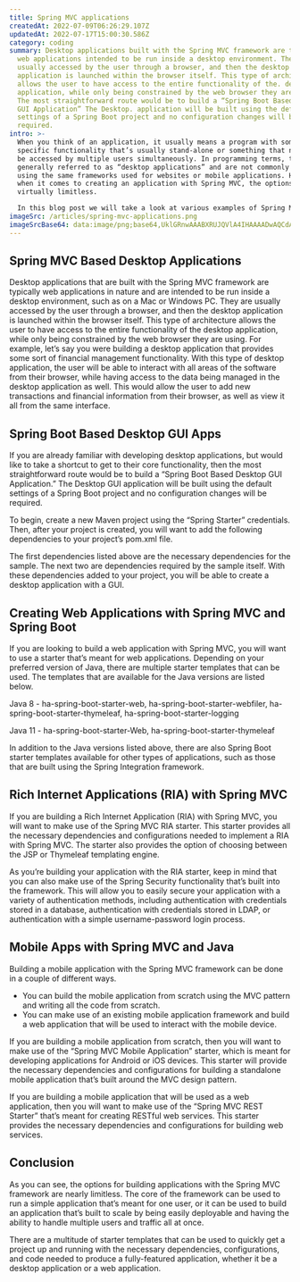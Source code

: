 ```yaml
---
title: Spring MVC applications
createdAt: 2022-07-09T06:26:29.107Z
updatedAt: 2022-07-17T15:00:30.586Z
category: coding
summary: Desktop applications built with the Spring MVC framework are typically
  web applications intended to be run inside a desktop environment. They are
  usually accessed by the user through a browser, and then the desktop
  application is launched within the browser itself. This type of architecture
  allows the user to have access to the entire functionality of the. desktop
  application, while only being constrained by the web browser they are using.
  The most straightforward route would be to build a “Spring Boot Based Desktop.
  GUI Application” The Desktop. application will be built using the default
  settings of a Spring Boot project and no configuration changes will be
  required.
intro: >-
  When you think of an application, it usually means a program with some
  specific functionality that’s usually stand-alone or something that needs to
  be accessed by multiple users simultaneously. In programming terms, these are
  generally referred to as “desktop applications” and are not commonly built
  using the same frameworks used for websites or mobile applications. However,
  when it comes to creating an application with Spring MVC, the options are
  virtually limitless. 

  In this blog post we will take a look at various examples of Spring MVC applications. These can range from simple tutorials on building your own stand-alone desktop applications with Spring Boot or extending existing web apps with some custom logic and functionality that’s only available through an extension or plugin.
imageSrc: /articles/spring-mvc-applications.png
imageSrcBase64: data:image/png;base64,UklGRnwAAABXRUJQVlA4IHAAAADwAQCdASoKAAoAAUAmJYgCdAEQ/FsW4MAA/vwlOsdI7xrlXZbu3gKf0mWQr9+hop5hoJz+kgN/SW/ZIbPXPMXaARac7+u0onf8HEY2aZLZ/8nq/6PPUNgKPUdJJXEOdx/3HJn8efwvxFU/rdKAAAAA
---
```


## Spring MVC Based Desktop Applications

Desktop applications that are built with the Spring MVC framework are typically web applications in nature and are intended to be run inside a desktop environment, such as on a Mac or Windows PC. They are usually accessed by the user through a browser, and then the desktop application is launched within the browser itself. This type of architecture allows the user to have access to the entire functionality of the desktop application, while only being constrained by the web browser they are using.
For example, let’s say you were building a desktop application that provides some sort of financial management functionality. With this type of desktop application, the user will be able to interact with all areas of the software from their browser, while having access to the data being managed in the desktop application as well. This would allow the user to add new transactions and financial information from their browser, as well as view it all from the same interface.

## Spring Boot Based Desktop GUI Apps

If you are already familiar with developing desktop applications, but would like to take a shortcut to get to their core functionality, then the most straightforward route would be to build a “Spring Boot Based Desktop GUI Application.” The Desktop GUI application will be built using the default settings of a Spring Boot project and no configuration changes will be required.

To begin, create a new Maven project using the “Spring Starter” credentials. Then, after your project is created, you will want to add the following dependencies to your project’s pom.xml file.

The first dependencies listed above are the necessary dependencies for the sample. The next two are dependencies required by the sample itself. With these dependencies added to your project, you will be able to create a desktop application with a GUI.

## Creating Web Applications with Spring MVC and Spring Boot

If you are looking to build a web application with Spring MVC, you will want to use a starter that’s meant for web applications. Depending on your preferred version of Java, there are multiple starter templates that can be used.
The templates that are available for the Java versions are listed below.

Java 8 - ha-spring-boot-starter-web, ha-spring-boot-starter-webfiler, ha-spring-boot-starter-thymeleaf, ha-spring-boot-starter-logging

Java 11 - ha-spring-boot-starter-Web, ha-spring-boot-starter-thymeleaf

In addition to the Java versions listed above, there are also Spring Boot starter templates available for other types of applications, such as those that are built using the Spring Integration framework.

## Rich Internet Applications (RIA) with Spring MVC

If you are building a Rich Internet Application (RIA) with Spring MVC, you will want to make use of the Spring MVC RIA starter. This starter provides all the necessary dependencies and configurations needed to implement a RIA with Spring MVC.
The starter also provides the option of choosing between the JSP or Thymeleaf templating engine.

As you’re building your application with the RIA starter, keep in mind that you can also make use of the Spring Security functionality that’s built into the framework. This will allow you to easily secure your application with a variety of authentication methods, including authentication with credentials stored in a database, authentication with credentials stored in LDAP, or authentication with a simple username-password login process.

## Mobile Apps with Spring MVC and Java

Building a mobile application with the Spring MVC framework can be done in a couple of different ways.

- You can build the mobile application from scratch using the MVC pattern and writing all the code from scratch.
- You can make use of an existing mobile application framework and build a web application that will be used to interact with the mobile device.

If you are building a mobile application from scratch, then you will want to make use of the “Spring MVC Mobile Application” starter, which is meant for developing applications for Android or iOS devices. This starter will provide the necessary dependencies and configurations for building a standalone mobile application that’s built around the MVC design pattern.

If you are building a mobile application that will be used as a web application, then you will want to make use of the “Spring MVC REST Starter” that’s meant for creating RESTful web services. This starter provides the necessary dependencies and configurations for building web services.

## Conclusion

As you can see, the options for building applications with the Spring MVC framework are nearly limitless. The core of the framework can be used to run a simple application that’s meant for one user, or it can be used to build an application that’s built to scale by being easily deployable and having the ability to handle multiple users and traffic all at once.

There are a multitude of starter templates that can be used to quickly get a project up and running with the necessary dependencies, configurations, and code needed to produce a fully-featured application, whether it be a desktop application or a web application.
